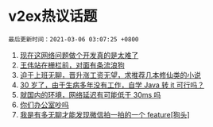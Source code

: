 # v2ex热议话题

`最后更新时间：2021-03-06 03:07:25 +0800`

1. [现在这网络问题做个开发真的是太难了](https://www.v2ex.com/t/758736)
1. [王伟站在栅栏前，对面有条流浪狗](https://www.v2ex.com/t/758647)
1. [迫于上班无聊，晋升涨工资无望，求推荐几本修仙类的小说](https://www.v2ex.com/t/758679)
1. [30 岁了，由于生病多年没有工作，自学 Java 转 it 可行吗？](https://www.v2ex.com/t/758749)
1. [就国内的环境，网络延迟有可能低于 30ms 吗](https://www.v2ex.com/t/758672)
1. [你们办公室吵吗](https://www.v2ex.com/t/758643)
1. [我是有多无聊才能发现微信拍一拍的一个 feature[狗头]](https://www.v2ex.com/t/758810)

